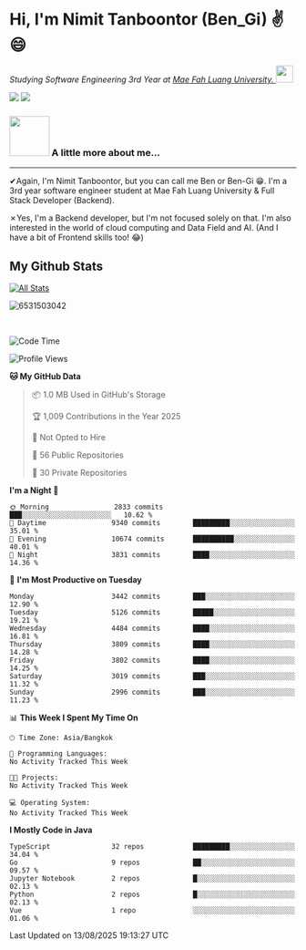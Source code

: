 # Hi, I'm Nimit Tanboontor (Ben_Gi) ✌😄
<p><em>Studying Software Engineering 3rd Year at <a href="https://en.mfu.ac.th/home.html"> Mae Fah Luang University.
</a><img src="https://media.giphy.com/media/WUlplcMpOCEmTGBtBW/giphy.gif" width="30"> </em></p>


[![](https://img.shields.io/badge/linkedin-%230077B5.svg?style=for-the-badge&logo=linkedin)]([https://www.linkedin.com/in/thanaphoom-babparn/](https://www.linkedin.com/in/nimit-tanbooutor-798139246/))
[![](https://img.shields.io/badge/Medium-12100E?style=for-the-badge&logo=medium&logoColor=white)](https://medium.com/@nimittanbooutor)

### <img src="https://media.giphy.com/media/VgCDAzcKvsR6OM0uWg/giphy.gif" width="70"> A little more about me...  

<hr> <!-- Horizontal line -->

&#10004;Again, I'm Nimit Tanboontor, but you can call me Ben or Ben-Gi 😁. I'm a 3rd year software engineer student at Mae Fah Luang University & Full Stack Developer (Backend).

&#10007;Yes, I'm a Backend developer, but I'm not focused solely on that. I'm also interested in the world of cloud computing and Data Field and AI. (And I have a bit of Frontend skills too! 😂)


## My Github Stats

[![All Stats](https://github-readme-stats.vercel.app/api?username=6531503042&show_icons=true&theme=algolia)](https://github.com/6531503042)

<p><img align="center" src="https://github-readme-streak-stats.herokuapp.com/?user=6531503042&" alt="6531503042" /></p>

<br />


<!--START_SECTION:waka-->
![Code Time](http://img.shields.io/badge/Code%20Time-525%20hrs%2038%20mins-blue)

![Profile Views](http://img.shields.io/badge/Profile%20Views-3-blue)

**🐱 My GitHub Data** 

> 📦 1.0 MB Used in GitHub's Storage 
 > 
> 🏆 1,009 Contributions in the Year 2025
 > 
> 🚫 Not Opted to Hire
 > 
> 📜 56 Public Repositories 
 > 
> 🔑 30 Private Repositories 
 > 
**I'm a Night 🦉** 

```text
🌞 Morning                2833 commits        ███░░░░░░░░░░░░░░░░░░░░░░   10.62 % 
🌆 Daytime                9340 commits        █████████░░░░░░░░░░░░░░░░   35.01 % 
🌃 Evening                10674 commits       ██████████░░░░░░░░░░░░░░░   40.01 % 
🌙 Night                  3831 commits        ████░░░░░░░░░░░░░░░░░░░░░   14.36 % 
```
📅 **I'm Most Productive on Tuesday** 

```text
Monday                   3442 commits        ███░░░░░░░░░░░░░░░░░░░░░░   12.90 % 
Tuesday                  5126 commits        █████░░░░░░░░░░░░░░░░░░░░   19.21 % 
Wednesday                4484 commits        ████░░░░░░░░░░░░░░░░░░░░░   16.81 % 
Thursday                 3809 commits        ████░░░░░░░░░░░░░░░░░░░░░   14.28 % 
Friday                   3802 commits        ████░░░░░░░░░░░░░░░░░░░░░   14.25 % 
Saturday                 3019 commits        ███░░░░░░░░░░░░░░░░░░░░░░   11.32 % 
Sunday                   2996 commits        ███░░░░░░░░░░░░░░░░░░░░░░   11.23 % 
```


📊 **This Week I Spent My Time On** 

```text
🕑︎ Time Zone: Asia/Bangkok

💬 Programming Languages: 
No Activity Tracked This Week

🐱‍💻 Projects: 
No Activity Tracked This Week

💻 Operating System: 
No Activity Tracked This Week
```

**I Mostly Code in Java** 

```text
TypeScript               32 repos            █████████░░░░░░░░░░░░░░░░   34.04 % 
Go                       9 repos             ██░░░░░░░░░░░░░░░░░░░░░░░   09.57 % 
Jupyter Notebook         2 repos             █░░░░░░░░░░░░░░░░░░░░░░░░   02.13 % 
Python                   2 repos             █░░░░░░░░░░░░░░░░░░░░░░░░   02.13 % 
Vue                      1 repo              ░░░░░░░░░░░░░░░░░░░░░░░░░   01.06 % 
```




 Last Updated on 13/08/2025 19:13:27 UTC
<!--END_SECTION:waka-->
